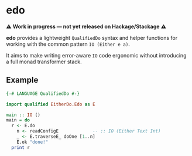 # edo

⚠️ **Work in progress — not yet released on Hackage/Stackage** ⚠️

**edo** provides a lightweight `QualifiedDo` syntax and helper functions
for working with the common pattern `IO (Either e a)`.

It aims to make writing error-aware `IO` code ergonomic without introducing
a full monad transformer stack.

## Example

```haskell
{-# LANGUAGE QualifiedDo #-}

import qualified EitherDo.Edo as E

main :: IO ()
main = do
  r <- E.do
    n <- readConfigE             -- :: IO (Either Text Int)
    _ <- E.traverseE_ doOne [1..n]
    E.ok "done!"
  print r

